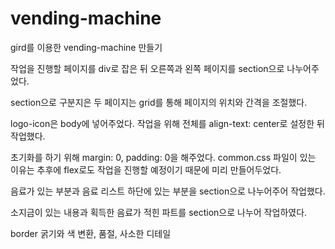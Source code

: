 # vending-machine
gird를 이용한 vending-machine 만들기

작업을 진행할 페이지를 div로 잡은 뒤 오른쪽과 왼쪽 페이지를 section으로 나누어주었다.

section으로 구분지은 두 페이지는 grid를 통해 페이지의 위치와 간격을 조절했다.

logo-icon은 body에 넣어주었다. 작업을 위해 전체를 align-text: center로 설정한 뒤 작업했다.

초기화를 하기 위해 margin: 0, padding: 0을 해주었다. common.css 파일이 있는 이유는 추후에 flex로도 작업을 진행할 예정이기 때문에 미리 만들어두었다.

<!-- 오른쪽 페이지 -->
음료가 있는 부분과 음료 리스트 하단에 있는 부분을 section으로 나누어주어 작업했다.

<!-- 왼쪽 페이지 -->
소지금이 있는 내용과 획득한 음료가 적힌 파트를 section으로 나누어 작업하였다.

<!-- 추가 작업 -->
border 굵기와 색 변환, 품절, 사소한 디테일